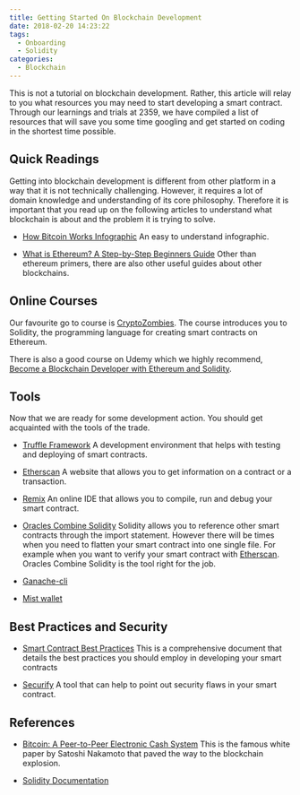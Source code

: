 ```yaml
---
title: Getting Started On Blockchain Development
date: 2018-02-20 14:23:22
tags: 
  - Onboarding
  - Solidity
categories:
  - Blockchain
---
```


This is not a tutorial on blockchain development. Rather, this article will relay to you what resources you may need to start developing a smart contract. Through our learnings and trials at 2359, we have compiled a list of resources that will save you some time googling and get started on coding in the shortest time possible.

## Quick Readings

Getting into blockchain development is different from other platform in a way that it is not technically challenging. However, it requires a lot of domain knowledge and understanding of its core philosophy. Therefore it is important that you read up on the following articles to understand what blockchain is about and the problem it is trying to solve.

- [How Bitcoin Works Infographic](https://steemit.com/blockchain/@digitalpro/how-bitcoin-works-infographic)
An easy to understand infographic.

- [What is Ethereum? A Step-by-Step Beginners Guide](https://blockgeeks.com/guides/ethereum/)
Other than ethereum primers, there are also other useful guides about other blockchains.

## Online Courses

Our favourite go to course is [CryptoZombies](https://cryptozombies.io/). The course introduces you to Solidity, the programming language for creating smart contracts on Ethereum.

There is also a good course on Udemy which we highly recommend, [Become a Blockchain Developer with Ethereum and Solidity](https://www.udemy.com/getting-started-with-ethereum-solidity-development/).

## Tools

Now that we are ready for some development action. You should get acquainted with the tools of the trade.

- [Truffle Framework](http://truffleframework.com/)
A development environment that helps with testing and deploying of smart contracts.

- [Etherscan](https://etherscan.io/)
A website that allows you to get information on a contract or a transaction.

- [Remix](http://remix.ethereum.org/)
An online IDE that allows you to compile, run and debug your smart contract.

- [Oracles Combine Solidity](https://github.com/poanetwork/solidity-flattener)
Solidity allows you to reference other smart contracts through the import statement. However there will be times when you need to flatten your smart contract into one single file. For example when you want to verify your smart contract with [Etherscan](https://etherscan.io/). Oracles Combine Solidity is the tool right for the job.

- [Ganache-cli](https://github.com/trufflesuite/ganache-cli)

- [Mist wallet](https://ethereum.org/)

## Best Practices and Security

- [Smart Contract Best Practices](https://consensys.github.io/smart-contract-best-practices/)
This is a comprehensive document that details the best practices you should employ in developing your smart contracts

- [Securify](https://securify.ch/)
A tool that can help to point out security flaws in your smart contract.

## References

- [Bitcoin: A Peer-to-Peer Electronic Cash System](https://bitcoin.org/bitcoin.pdf)
This is the famous white paper by Satoshi Nakamoto that paved the way to the blockchain explosion.

- [Solidity Documentation](https://solidity.readthedocs.io/en/develop/)